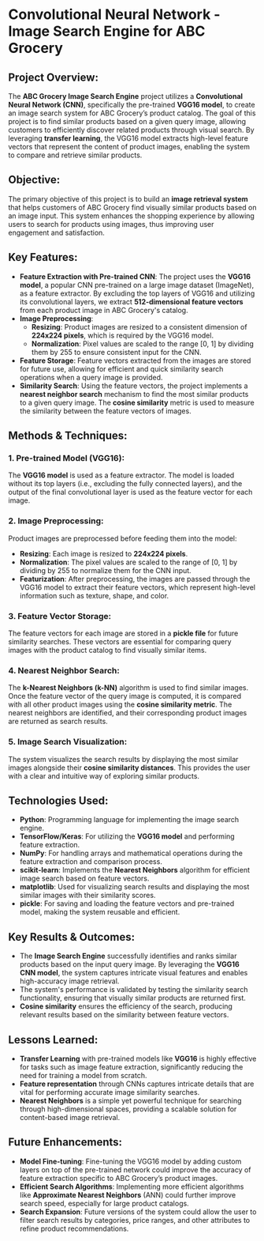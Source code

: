 # Convolutional Neural Network - Image Search Engine for ABC Grocery

## Project Overview:
The **ABC Grocery Image Search Engine** project utilizes a **Convolutional Neural Network (CNN)**, specifically the pre-trained **VGG16 model**, to create an image search system for ABC Grocery’s product catalog. The goal of this project is to find similar products based on a given query image, allowing customers to efficiently discover related products through visual search. By leveraging **transfer learning**, the VGG16 model extracts high-level feature vectors that represent the content of product images, enabling the system to compare and retrieve similar products.

## Objective:
The primary objective of this project is to build an **image retrieval system** that helps customers of ABC Grocery find visually similar products based on an image input. This system enhances the shopping experience by allowing users to search for products using images, thus improving user engagement and satisfaction.

## Key Features:
- **Feature Extraction with Pre-trained CNN**: The project uses the **VGG16 model**, a popular CNN pre-trained on a large image dataset (ImageNet), as a feature extractor. By excluding the top layers of VGG16 and utilizing its convolutional layers, we extract **512-dimensional feature vectors** from each product image in ABC Grocery's catalog.
- **Image Preprocessing**:
  - **Resizing**: Product images are resized to a consistent dimension of **224x224 pixels**, which is required by the VGG16 model.
  - **Normalization**: Pixel values are scaled to the range [0, 1] by dividing them by 255 to ensure consistent input for the CNN.
- **Feature Storage**: Feature vectors extracted from the images are stored for future use, allowing for efficient and quick similarity search operations when a query image is provided.
- **Similarity Search**: Using the feature vectors, the project implements a **nearest neighbor search** mechanism to find the most similar products to a given query image. The **cosine similarity** metric is used to measure the similarity between the feature vectors of images.

## Methods & Techniques:

### **1. Pre-trained Model (VGG16)**:
The **VGG16 model** is used as a feature extractor. The model is loaded without its top layers (i.e., excluding the fully connected layers), and the output of the final convolutional layer is used as the feature vector for each image.

### **2. Image Preprocessing**:
Product images are preprocessed before feeding them into the model:
- **Resizing**: Each image is resized to **224x224 pixels**.
- **Normalization**: The pixel values are scaled to the range of [0, 1] by dividing by 255 to normalize them for the CNN input.
- **Featurization**: After preprocessing, the images are passed through the VGG16 model to extract their feature vectors, which represent high-level information such as texture, shape, and color.

### **3. Feature Vector Storage**:
The feature vectors for each image are stored in a **pickle file** for future similarity searches. These vectors are essential for comparing query images with the product catalog to find visually similar items.

### **4. Nearest Neighbor Search**:
The **k-Nearest Neighbors (k-NN)** algorithm is used to find similar images. Once the feature vector of the query image is computed, it is compared with all other product images using the **cosine similarity metric**. The nearest neighbors are identified, and their corresponding product images are returned as search results.

### **5. Image Search Visualization**:
The system visualizes the search results by displaying the most similar images alongside their **cosine similarity distances**. This provides the user with a clear and intuitive way of exploring similar products.

## Technologies Used:
- **Python**: Programming language for implementing the image search engine.
- **TensorFlow/Keras**: For utilizing the **VGG16 model** and performing feature extraction.
- **NumPy**: For handling arrays and mathematical operations during the feature extraction and comparison process.
- **scikit-learn**: Implements the **Nearest Neighbors** algorithm for efficient image search based on feature vectors.
- **matplotlib**: Used for visualizing search results and displaying the most similar images with their similarity scores.
- **pickle**: For saving and loading the feature vectors and pre-trained model, making the system reusable and efficient.

## Key Results & Outcomes:
- The **Image Search Engine** successfully identifies and ranks similar products based on the input query image. By leveraging the **VGG16 CNN model**, the system captures intricate visual features and enables high-accuracy image retrieval.
- The system's performance is validated by testing the similarity search functionality, ensuring that visually similar products are returned first.
- **Cosine similarity** ensures the efficiency of the search, producing relevant results based on the similarity between feature vectors.

## Lessons Learned:
- **Transfer Learning** with pre-trained models like **VGG16** is highly effective for tasks such as image feature extraction, significantly reducing the need for training a model from scratch.
- **Feature representation** through CNNs captures intricate details that are vital for performing accurate image similarity searches.
- **Nearest Neighbors** is a simple yet powerful technique for searching through high-dimensional spaces, providing a scalable solution for content-based image retrieval.

## Future Enhancements:
- **Model Fine-tuning**: Fine-tuning the VGG16 model by adding custom layers on top of the pre-trained network could improve the accuracy of feature extraction specific to ABC Grocery’s product images.
- **Efficient Search Algorithms**: Implementing more efficient algorithms like **Approximate Nearest Neighbors** (ANN) could further improve search speed, especially for large product catalogs.
- **Search Expansion**: Future versions of the system could allow the user to filter search results by categories, price ranges, and other attributes to refine product recommendations.

